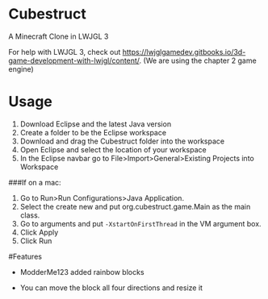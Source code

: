 # Cubestruct
A Minecraft Clone in LWJGL 3

For help with LWJGL 3, check out https://lwjglgamedev.gitbooks.io/3d-game-development-with-lwjgl/content/.
(We are using the chapter 2 game engine)

# Usage

1. Download Eclipse and the latest Java version
2. Create a folder to be the Eclipse workspace
2. Download and drag the Cubestruct folder into the workspace
3. Open Eclipse and select the location of your workspace
4. In the Eclipse navbar go to File>Import>General>Existing Projects into Workspace

###If on a mac:

1. Go to Run>Run Configurations>Java Application. 
2. Select the create new and put org.cubestruct.game.Main as the main class. 
3. Go to arguments and put `-XstartOnFirstThread` in the VM argument box.
4. Click Apply
5. Click Run

#Features

* ModderMe123 added rainbow blocks

* You can move the block all four directions and resize it

